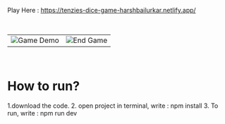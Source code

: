 Play Here : https://tenzies-dice-game-harshbailurkar.netlify.app/

<br>
<table>
  <tr>
    <td><img src='https://github.com/Harshbailurkar/Tenzies-scrimba-game/assets/113308692/29708937-7618-4751-8f6d-baedbcec666d' alt="Game Demo"></td>
    <td><img src='https://github.com/Harshbailurkar/Tenzies-scrimba-game/assets/113308692/1930941c-c780-46f3-abe5-26595d714e5f' alt="End Game"> </td>
  </tr>
</table>

<br>







# How to run?
1.download the code.
2. open project in terminal, write : npm install
3. To run, write : npm run dev
